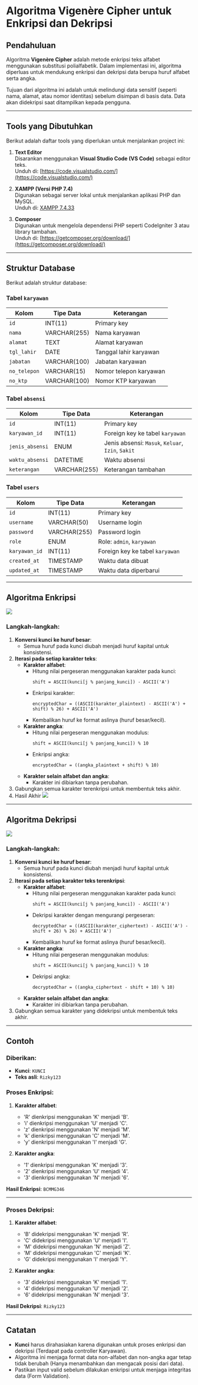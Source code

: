 # Algoritma Vigenère Cipher untuk Enkripsi dan Dekripsi

## Pendahuluan
Algoritma **Vigenère Cipher** adalah metode enkripsi teks alfabet menggunakan substitusi polialfabetik. Dalam implementasi ini, algoritma diperluas untuk mendukung enkripsi dan dekripsi data berupa huruf alfabet serta angka.

Tujuan dari algoritma ini adalah untuk melindungi data sensitif (seperti nama, alamat, atau nomor identitas) sebelum disimpan di basis data. Data akan didekripsi saat ditampilkan kepada pengguna.

---


## Tools yang Dibutuhkan

Berikut adalah daftar tools yang diperlukan untuk menjalankan project ini:

1. **Text Editor**  
   Disarankan menggunakan **Visual Studio Code (VS Code)** sebagai editor teks.  
   Unduh di: [https://code.visualstudio.com/](https://code.visualstudio.com/)

2. **XAMPP (Versi PHP 7.4)**  
   Digunakan sebagai server lokal untuk menjalankan aplikasi PHP dan MySQL.  
   Unduh di: [XAMPP 7.4.33](https://sourceforge.net/projects/xampp/files/XAMPP%20Windows/7.4.33/xampp-windows-x64-7.4.33-0-VC15-installer.exe/download)

3. **Composer**  
   Digunakan untuk mengelola dependensi PHP seperti CodeIgniter 3 atau library tambahan.  
   Unduh di: [https://getcomposer.org/download/](https://getcomposer.org/download/)

---

## Struktur Database

Berikut adalah struktur database:

### Tabel `karyawan`
| Kolom       | Tipe Data     | Keterangan                             |
|-------------|---------------|-----------------------------------------|
| `id`        | INT(11)       | Primary key                            |
| `nama`      | VARCHAR(255)  | Nama karyawan                          |
| `alamat`    | TEXT          | Alamat karyawan                        |
| `tgl_lahir` | DATE          | Tanggal lahir karyawan                 |
| `jabatan`   | VARCHAR(100)  | Jabatan karyawan                       |
| `no_telepon`| VARCHAR(15)   | Nomor telepon karyawan                 |
| `no_ktp`    | VARCHAR(100)  | Nomor KTP karyawan                     |

### Tabel `absensi`
| Kolom          | Tipe Data       | Keterangan                             |
|-----------------|-----------------|-----------------------------------------|
| `id`           | INT(11)         | Primary key                            |
| `karyawan_id`  | INT(11)         | Foreign key ke tabel `karyawan`        |
| `jenis_absensi`| ENUM            | Jenis absensi: `Masuk`, `Keluar`, `Izin`, `Sakit` |
| `waktu_absensi`| DATETIME        | Waktu absensi                          |
| `keterangan`   | VARCHAR(255)    | Keterangan tambahan                    |

### Tabel `users`
| Kolom          | Tipe Data       | Keterangan                             |
|-----------------|-----------------|-----------------------------------------|
| `id`           | INT(11)         | Primary key                            |
| `username`     | VARCHAR(50)     | Username login                         |
| `password`     | VARCHAR(255)    | Password login                         |
| `role`         | ENUM            | Role: `admin`, `karyawan`              |
| `karyawan_id`  | INT(11)         | Foreign key ke tabel `karyawan`        |
| `created_at`   | TIMESTAMP       | Waktu data dibuat                      |
| `updated_at`   | TIMESTAMP       | Waktu data diperbarui                  |

---


## Algoritma Enkripsi

<img src="https://github.com/rizkyadiryanto14/absensi_karyawan_chipeer/blob/main/algortima%20encrypt%20chipper.png">

### Langkah-langkah:
1. **Konversi kunci ke huruf besar**:
	- Semua huruf pada kunci diubah menjadi huruf kapital untuk konsistensi.
2. **Iterasi pada setiap karakter teks**:
	- **Karakter alfabet**:
		- Hitung nilai pergeseran menggunakan karakter pada kunci:
		  ```
		  shift = ASCII(kunci[j % panjang_kunci]) - ASCII('A')
		  ```
		- Enkripsi karakter:
		  ```
		  encryptedChar = ((ASCII(karakter_plaintext) - ASCII('A') + shift) % 26) + ASCII('A')
		  ```
		- Kembalikan huruf ke format aslinya (huruf besar/kecil).
	- **Karakter angka**:
		- Hitung nilai pergeseran menggunakan modulus:
		  ```
		  shift = ASCII(kunci[j % panjang_kunci]) % 10
		  ```
		- Enkripsi angka:
		  ```
		  encryptedChar = ((angka_plaintext + shift) % 10)
		  ```
	- **Karakter selain alfabet dan angka**:
		- Karakter ini dibiarkan tanpa perubahan.
3. Gabungkan semua karakter terenkripsi untuk membentuk teks akhir.
4. Hasil Akhir
   <img src="https://github.com/rizkyadiryanto14/absensi_karyawan_chipeer/blob/main/bentuk_data.png">

---

## Algoritma Dekripsi

<img src="https://github.com/rizkyadiryanto14/absensi_karyawan_chipeer/blob/main/algoritma%20decrypt%20chipper.png">

### Langkah-langkah:
1. **Konversi kunci ke huruf besar**:
	- Semua huruf pada kunci diubah menjadi huruf kapital untuk konsistensi.
2. **Iterasi pada setiap karakter teks terenkripsi**:
	- **Karakter alfabet**:
		- Hitung nilai pergeseran menggunakan karakter pada kunci:
		  ```
		  shift = ASCII(kunci[j % panjang_kunci]) - ASCII('A')
		  ```
		- Dekripsi karakter dengan mengurangi pergeseran:
		  ```
		  decryptedChar = ((ASCII(karakter_ciphertext) - ASCII('A') - shift + 26) % 26) + ASCII('A')
		  ```
		- Kembalikan huruf ke format aslinya (huruf besar/kecil).
	- **Karakter angka**:
		- Hitung nilai pergeseran menggunakan modulus:
		  ```
		  shift = ASCII(kunci[j % panjang_kunci]) % 10
		  ```
		- Dekripsi angka:
		  ```
		  decryptedChar = ((angka_ciphertext - shift + 10) % 10)
		  ```
	- **Karakter selain alfabet dan angka**:
		- Karakter ini dibiarkan tanpa perubahan.
3. Gabungkan semua karakter yang didekripsi untuk membentuk teks akhir.

---

## Contoh

### Diberikan:
- **Kunci**: `KUNCI`
- **Teks asli**: `Rizky123`

### Proses Enkripsi:
1. **Karakter alfabet**:
	- 'R' dienkripsi menggunakan 'K' menjadi 'B'.
	- 'i' dienkripsi menggunakan 'U' menjadi 'C'.
	- 'z' dienkripsi menggunakan 'N' menjadi 'M'.
	- 'k' dienkripsi menggunakan 'C' menjadi 'M'.
	- 'y' dienkripsi menggunakan 'I' menjadi 'G'.

2. **Karakter angka**:
	- '1' dienkripsi menggunakan 'K' menjadi '3'.
	- '2' dienkripsi menggunakan 'U' menjadi '4'.
	- '3' dienkripsi menggunakan 'N' menjadi '6'.

**Hasil Enkripsi**: `BCMMG346`

---

### Proses Dekripsi:
1. **Karakter alfabet**:
	- 'B' didekripsi menggunakan 'K' menjadi 'R'.
	- 'C' didekripsi menggunakan 'U' menjadi 'I'.
	- 'M' didekripsi menggunakan 'N' menjadi 'Z'.
	- 'M' didekripsi menggunakan 'C' menjadi 'K'.
	- 'G' didekripsi menggunakan 'I' menjadi 'Y'.

2. **Karakter angka**:
	- '3' didekripsi menggunakan 'K' menjadi '1'.
	- '4' didekripsi menggunakan 'U' menjadi '2'.
	- '6' didekripsi menggunakan 'N' menjadi '3'.

**Hasil Dekripsi**: `Rizky123`

---

## Catatan
- **Kunci** harus dirahasiakan karena digunakan untuk proses enkripsi dan dekripsi (Terdapat pada controller Karyawan).
- Algoritma ini menjaga format data non-alfabet dan non-angka agar tetap tidak berubah (Hanya menambahkan dan mengacak posisi dari data).
- Pastikan input valid sebelum dilakukan enkripsi untuk menjaga integritas data (Form Validation).

